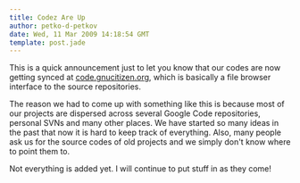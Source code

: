 ```yaml
---
title: Codez Are Up
author: petko-d-petkov
date: Wed, 11 Mar 2009 14:18:54 GMT
template: post.jade
---
```


This is a quick announcement just to let you know that our codes are now getting synced at [code.gnucitizen.org](http://code.gnucitizen.org), which is basically a file browser interface to the source repositories.

The reason we had to come up with something like this is because most of our projects are dispersed across several Google Code repositories, personal SVNs and many other places. We have started so many ideas in the past that now it is hard to keep track of everything. Also, many people ask us for the source codes of old projects and we simply don't know where to point them to.

Not everything is added yet. I will continue to put stuff in as they come!
